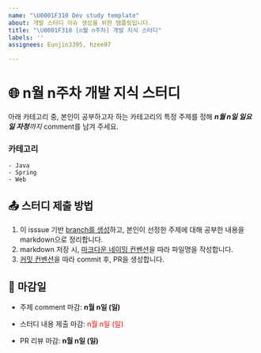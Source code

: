 ```yaml
---
name: "\U0001F310 Dev study template"
about: 개발 스터디 이슈 생성을 위한 템플릿입니다.
title: "\U0001F310 [n월 n주차] 개발 지식 스터디"
labels: ''
assignees: Eunjin3395, hzee97

---
```


# 🌐 n월 n주차 개발 지식 스터디

아래 카테고리 중, 본인이 공부하고자 하는 카테고리의 특정 주제를 정해 _**n월 n일 일요일 자정**까지_ comment를 남겨 주세요.

### 카테고리

```
- Java
- Spring
- Web
```

## 📤 스터디 제출 방법

1. 이 isssue 기반 [branch를 생성](https://github.com/CS-study-with-us/2024-CS-study?tab=readme-ov-file#-markdown-file-naming-convention)하고, 본인이 선정한 주제에 대해 공부한 내용을 markdown으로 정리합니다.
2. markdown 저장 시, [마크다운 네이밍 컨벤션](https://github.com/CS-study-with-us/2024-CS-study?tab=readme-ov-file#-markdown-file-naming-convention)을 따라 파일명을 작성합니다.
3. [커밋 컨벤션](https://github.com/CS-study-with-us/2024-CS-study?tab=readme-ov-file#-markdown-file-naming-convention)을 따라 commit 후, PR을 생성합니다.

## 🌟 마감일

- 주제 comment 마감: **n월 n일 (일)**
- 스터디 내용 제출 마감: <span style="color:red"> n월 n일 (일) </span>

- PR 리뷰 마감: **n월 n일 (일)**
